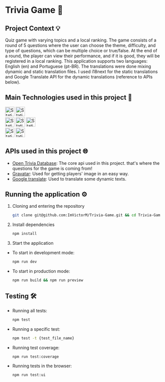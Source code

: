 # Trivia Game 🧩

## Project Context 💡

Quiz game with varying topics and a local ranking. The game consists of a round of 5 questions where the user can choose the theme, difficulty, and type of questions, which can be multiple choice or true/false. At the end of a round, the player can view their performance, and if it is good, they will be registered in a local ranking.
This application supports two languages: English (en) and Portuguese (pt-BR). The translations were done mixing dynamic and static translation files. I used i18next for the static translations and Google Translate API for the dynamic translations (reference to APIs below).

## Main Technologies used in this project 🧰

<img
    alt="Static Badge"
    src="https://img.shields.io/badge/typescript-%23007ACC.svg?style=for-the-badge&logo=typescript&logoColor=white" 
    style="margin-bottom: 4px;" 
    height="30px" 
/>
<img
    alt="Static Badge"
    src="https://img.shields.io/badge/react-%2320232a.svg?style=for-the-badge&logo=react&logoColor=%2361DAFB" 
    style="margin-bottom: 4px;" 
    height="30px"
/>
<br>
<img
    alt="Static Badge"
    src="https://img.shields.io/badge/Styled%20Components-black?style=for-the-badge&logo=styledcomponents&logoColor=%23DB7093"
    style="margin-bottom: 4px;"
    height="30px"
/>
<img 
    alt="Static Badge" 
    src="https://img.shields.io/badge/Redux-%23764ABC?style=for-the-badge&logo=redux&logoColor=white"
    style="margin-bottom: 4px;"
    height="30px"
/>
<img 
    alt="Static Badge" 
    src="https://img.shields.io/badge/i18next-%2326A69A?style=for-the-badge&logo=i18next&logoColor=white"
    style="margin-bottom: 4px;"
    height="30px"
/>
<br>
<img
    alt="Static Badge"
    src="https://img.shields.io/badge/Testing%20Library-%23E33332?style=for-the-badge&logo=testinglibrary&logoColor=white" 
    style="margin-bottom: 4px;" 
    height="30px"
/>
<img
    alt="Static Badge"
    src="https://img.shields.io/badge/vitest-%236E9F18?style=for-the-badge&logo=vitest&logoColor=white"
    style="margin-bottom: 4px;" 
    height="30px"
/>

## APIs used in this project 🌐
- [Open Trivia Database](https://opentdb.com/): The core api used in this project. that's where the questions for the game is coming from!
- [Gravatar](https://docs.gravatar.com/): Used for getting players' image in an easy way.
- [Google translate](https://cloud.google.com/translate/docs/reference/rest): Used to translate some dynamic texts.

## Running the application ⚙️

1. Cloning and entering the repository
    ```sh
    git clone git@github.com:ImVictorM/Trivia-Game.git && cd Trivia-Game
    ```

2. Install dependencies
   ```sh
   npm install
   ```

3. Start the application
  - To start in development mode:
    ```sh
    npm run dev
    ```

  - To start in production mode:
    ```sh
    npm run build && npm run preview
    ```

## Testing 🛠️
- Running all tests:
    ```sh
    npm test
    ```
- Running a specific test:
    ```sh
    npm test -t {test_file_name}
    ```
- Running test coverage:
    ```sh
    npm run test:coverage
    ```
- Running tests in the browser:
    ```sh
    npm run test:ui
    ```

